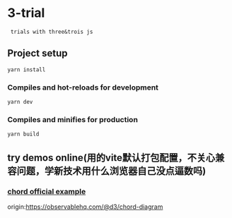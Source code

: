 # 3-trial
```
 trials with three&trois js
```
## Project setup
```
yarn install
```

### Compiles and hot-reloads for development
```
yarn dev
```

### Compiles and minifies for production
```
yarn build
```
## try demos online(用的vite默认打包配置，不关心兼容问题，学新技术用什么浏览器自己没点逼数吗)

### [chord official example](https://elineeen.github.io/d3Trial/#/chord1)
origin:https://observablehq.com/@d3/chord-diagram
